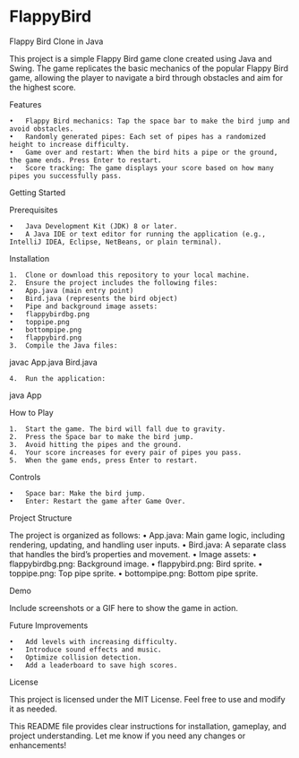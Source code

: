 # FlappyBird

Flappy Bird Clone in Java

This project is a simple Flappy Bird game clone created using Java and Swing. The game replicates the basic mechanics of the popular Flappy Bird game, allowing the player to navigate a bird through obstacles and aim for the highest score.

Features

	•	Flappy Bird mechanics: Tap the space bar to make the bird jump and avoid obstacles.
	•	Randomly generated pipes: Each set of pipes has a randomized height to increase difficulty.
	•	Game over and restart: When the bird hits a pipe or the ground, the game ends. Press Enter to restart.
	•	Score tracking: The game displays your score based on how many pipes you successfully pass.

Getting Started

Prerequisites

	•	Java Development Kit (JDK) 8 or later.
	•	A Java IDE or text editor for running the application (e.g., IntelliJ IDEA, Eclipse, NetBeans, or plain terminal).

Installation

	1.	Clone or download this repository to your local machine.
	2.	Ensure the project includes the following files:
	•	App.java (main entry point)
	•	Bird.java (represents the bird object)
	•	Pipe and background image assets:
	•	flappybirdbg.png
	•	toppipe.png
	•	bottompipe.png
	•	flappybird.png
	3.	Compile the Java files:

javac App.java Bird.java


	4.	Run the application:

java App



How to Play

	1.	Start the game. The bird will fall due to gravity.
	2.	Press the Space bar to make the bird jump.
	3.	Avoid hitting the pipes and the ground.
	4.	Your score increases for every pair of pipes you pass.
	5.	When the game ends, press Enter to restart.

Controls

	•	Space bar: Make the bird jump.
	•	Enter: Restart the game after Game Over.

Project Structure

The project is organized as follows:
	•	App.java: Main game logic, including rendering, updating, and handling user inputs.
	•	Bird.java: A separate class that handles the bird’s properties and movement.
	•	Image assets:
	•	flappybirdbg.png: Background image.
	•	flappybird.png: Bird sprite.
	•	toppipe.png: Top pipe sprite.
	•	bottompipe.png: Bottom pipe sprite.

Demo

Include screenshots or a GIF here to show the game in action.

Future Improvements

	•	Add levels with increasing difficulty.
	•	Introduce sound effects and music.
	•	Optimize collision detection.
	•	Add a leaderboard to save high scores.

License

This project is licensed under the MIT License. Feel free to use and modify it as needed.

This README file provides clear instructions for installation, gameplay, and project understanding. Let me know if you need any changes or enhancements!
